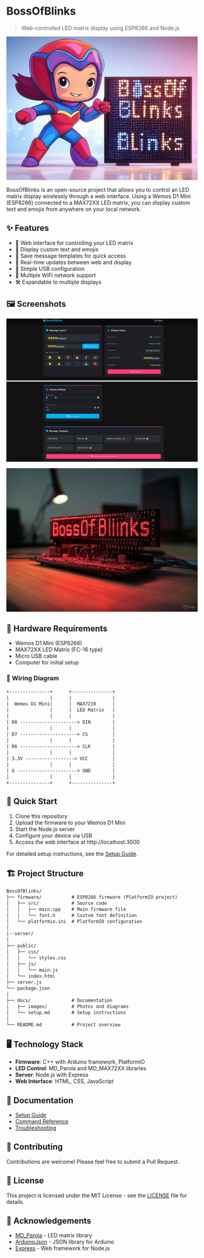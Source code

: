 # BossOfBlinks

> Web-controlled LED matrix display using ESP8266 and Node.js

![BossOfBlinks Logo](docs/images/logo.jpg)

BossOfBlinks is an open-source project that allows you to control an LED matrix display wirelessly through a web interface. Using a Wemos D1 Mini (ESP8266) connected to a MAX72XX LED matrix, you can display custom text and emojis from anywhere on your local network.

## ✨ Features

- 📱 Web interface for controlling your LED matrix
- 📝 Display custom text and emojis
- 💾 Save message templates for quick access
- 🔄 Real-time updates between web and display
- 🔌 Simple USB configuration
- 📶 Multiple WiFi network support
- 🛠️ Expandable to multiple displays

## 🖼️ Screenshots

![Web Interface](docs/images/screen-1.png)
![Web Interface](docs/images/screen-2.png)

![LED Display](docs/images/led-display.jpg)

## 🧰 Hardware Requirements

- Wemos D1 Mini (ESP8266)
- MAX72XX LED Matrix (FC-16 type)
- Micro USB cable
- Computer for initial setup

### 📌 Wiring Diagram

```
+---------------+      +---------------+
|               |      |               |
|  Wemos D1 Mini|      |  MAX7219      |
|               |      |  LED Matrix   |
|               |      |               |
| D8 ---------------------> DIN        |
|               |      |               |
| D7 ---------------------> CS         |
|               |      |               |
| D6 ---------------------> CLK        |
|               |      |               |
| 3.3V ------------------> VCC         |
|               |      |               |
| G ----------------------> GND        |
|               |      |               |
+---------------+      +---------------+
```

## 🚀 Quick Start

1. Clone this repository
2. Upload the firmware to your Wemos D1 Mini
3. Start the Node.js server
4. Configure your device via USB
5. Access the web interface at http://localhost:3000

For detailed setup instructions, see the [Setup Guide](docs/setup.md).

## 🏗️ Project Structure

```
BossOfBlinks/
├── firmware/           # ESP8266 firmware (PlatformIO project)
│   ├── src/            # Source code
│   │   ├── main.cpp    # Main firmware file
│   │   └── font.h      # Custom font definition
│   └── platformio.ini  # PlatformIO configuration
│
|--server/
|
├── public/
│   ├── css/
│   │   └── styles.css
│   ├── js/
│   │   └── main.js
│   └── index.html
├── server.js
└── package.json
│
├── docs/               # Documentation
│   ├── images/         # Photos and diagrams
│   └── setup.md        # Setup instructions
│
└── README.md           # Project overview
```

## 🖥️ Technology Stack

- **Firmware**: C++ with Arduino framework, PlatformIO
- **LED Control**: MD_Parola and MD_MAX72XX libraries
- **Server**: Node.js with Express
- **Web Interface**: HTML, CSS, JavaScript

## 📖 Documentation

- [Setup Guide](docs/setup.md)
- [Command Reference](docs/commands.md)
- [Troubleshooting](docs/troubleshooting.md)

## 🤝 Contributing

Contributions are welcome! Please feel free to submit a Pull Request.

## 📜 License

This project is licensed under the MIT License - see the [LICENSE](LICENSE) file for details.

## 🙏 Acknowledgements

- [MD_Parola](https://github.com/MajicDesigns/MD_Parola) - LED matrix library
- [ArduinoJson](https://arduinojson.org/) - JSON library for Arduino
- [Express](https://expressjs.com/) - Web framework for Node.js
